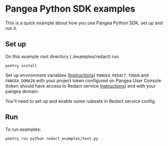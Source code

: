 # Pangea Python SDK examples

This is a quick example about how you use Pangea Python SDK, set up and run it.

## Set up

On this example root directory (./examples/redact) run

```
poetry install
```

Set up environment variables ([Instructions](https://pangea.cloud/docs/getting-started/integrate/#set-environment-variables)) `PANGEA_REDACT_TOKEN` and `PANGEA_DOMAIN` with your project token configured on Pangea User Console (token should have access to Redact service [Instructions](https://pangea.cloud/docs/getting-started/configure-services/#configure-a-pangea-service)) and with your pangea domain.

You'll need to set up and enable some rulesets in Redact service config.

## Run

To run examples:
```
poetry run python redact_examples/text.py
```
